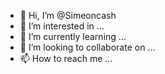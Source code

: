 - 👋 Hi, I’m @Simeoncash
- 👀 I’m interested in ...
- 🌱 I’m currently learning ...
- 💞️ I’m looking to collaborate on ...
- 📫 How to reach me ...

<!---
Simeoncash/Simeoncash is a ✨ special ✨ repository because its `README.md` (this file) appears on your GitHub profile.
You can click the Preview link to take a look at your changes.
--->
